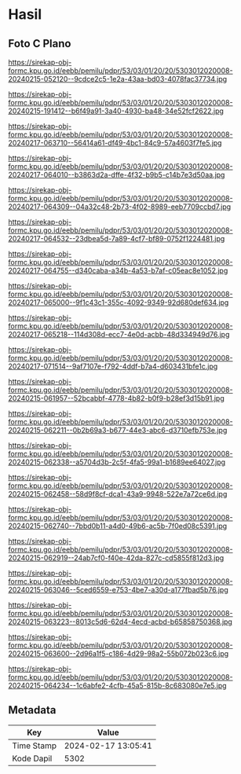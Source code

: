 # Hasil

## Foto C Plano

https://sirekap-obj-formc.kpu.go.id/eebb/pemilu/pdpr/53/03/01/20/20/5303012020008-20240215-052120--9cdce2c5-1e2a-43aa-bd03-4078fac37734.jpg

https://sirekap-obj-formc.kpu.go.id/eebb/pemilu/pdpr/53/03/01/20/20/5303012020008-20240215-191412--b6f49a91-3a40-4930-ba48-34e52fcf2622.jpg

https://sirekap-obj-formc.kpu.go.id/eebb/pemilu/pdpr/53/03/01/20/20/5303012020008-20240217-063710--56414a61-df49-4bc1-84c9-57a4603f7fe5.jpg

https://sirekap-obj-formc.kpu.go.id/eebb/pemilu/pdpr/53/03/01/20/20/5303012020008-20240217-064010--b3863d2a-dffe-4f32-b9b5-c14b7e3d50aa.jpg

https://sirekap-obj-formc.kpu.go.id/eebb/pemilu/pdpr/53/03/01/20/20/5303012020008-20240217-064309--04a32c48-2b73-4f02-8989-eeb7709ccbd7.jpg

https://sirekap-obj-formc.kpu.go.id/eebb/pemilu/pdpr/53/03/01/20/20/5303012020008-20240217-064532--23dbea5d-7a89-4cf7-bf89-0752f1224481.jpg

https://sirekap-obj-formc.kpu.go.id/eebb/pemilu/pdpr/53/03/01/20/20/5303012020008-20240217-064755--d340caba-a34b-4a53-b7af-c05eac8e1052.jpg

https://sirekap-obj-formc.kpu.go.id/eebb/pemilu/pdpr/53/03/01/20/20/5303012020008-20240217-065000--9f1c43c1-355c-4092-9349-92d680def634.jpg

https://sirekap-obj-formc.kpu.go.id/eebb/pemilu/pdpr/53/03/01/20/20/5303012020008-20240217-065218--114d308d-ecc7-4e0d-acbb-48d334949d76.jpg

https://sirekap-obj-formc.kpu.go.id/eebb/pemilu/pdpr/53/03/01/20/20/5303012020008-20240217-071514--9af7107e-f792-4ddf-b7a4-d603431bfe1c.jpg

https://sirekap-obj-formc.kpu.go.id/eebb/pemilu/pdpr/53/03/01/20/20/5303012020008-20240215-061957--52bcabbf-4778-4b82-b0f9-b28ef3d15b91.jpg

https://sirekap-obj-formc.kpu.go.id/eebb/pemilu/pdpr/53/03/01/20/20/5303012020008-20240215-062211--0b2b69a3-b677-44e3-abc6-d3710efb753e.jpg

https://sirekap-obj-formc.kpu.go.id/eebb/pemilu/pdpr/53/03/01/20/20/5303012020008-20240215-062338--a5704d3b-2c5f-4fa5-99a1-b1689ee64027.jpg

https://sirekap-obj-formc.kpu.go.id/eebb/pemilu/pdpr/53/03/01/20/20/5303012020008-20240215-062458--58d9f8cf-dca1-43a9-9948-522e7a72ce6d.jpg

https://sirekap-obj-formc.kpu.go.id/eebb/pemilu/pdpr/53/03/01/20/20/5303012020008-20240215-062740--7bbd0b11-a4d0-49b6-ac5b-7f0ed08c5391.jpg

https://sirekap-obj-formc.kpu.go.id/eebb/pemilu/pdpr/53/03/01/20/20/5303012020008-20240215-062919--24ab7cf0-f40e-42da-827c-cd5855f812d3.jpg

https://sirekap-obj-formc.kpu.go.id/eebb/pemilu/pdpr/53/03/01/20/20/5303012020008-20240215-063046--5ced6559-e753-4be7-a30d-a177fbad5b76.jpg

https://sirekap-obj-formc.kpu.go.id/eebb/pemilu/pdpr/53/03/01/20/20/5303012020008-20240215-063223--8013c5d6-62d4-4ecd-acbd-b65858750368.jpg

https://sirekap-obj-formc.kpu.go.id/eebb/pemilu/pdpr/53/03/01/20/20/5303012020008-20240215-063600--2d96a1f5-c186-4d29-98a2-55b072b023c6.jpg

https://sirekap-obj-formc.kpu.go.id/eebb/pemilu/pdpr/53/03/01/20/20/5303012020008-20240215-064234--1c6abfe2-4cfb-45a5-815b-8c683080e7e5.jpg


## Metadata

| Key        | Value               |
| ---------- | ------------------- |
| Time Stamp | 2024-02-17 13:05:41 |
| Kode Dapil | 5302                |



